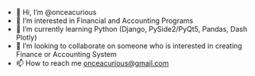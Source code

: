 - 👋 Hi, I’m @onceacurious
- 👀 I’m interested in Financial and Accounting Programs
- 🌱 I’m currently learning Python (Django, PySide2/PyQt5, Pandas, Dash Plotly)
- 💞️ I’m looking to collaborate on someone who is interested in creating Finance or Accounting System
- 📫 How to reach me onceacurious@gmail.com

<!---
onceacurious/onceacurious is a ✨ special ✨ repository because its `README.md` (this file) appears on your GitHub profile.
You can click the Preview link to take a look at your changes.
--->

